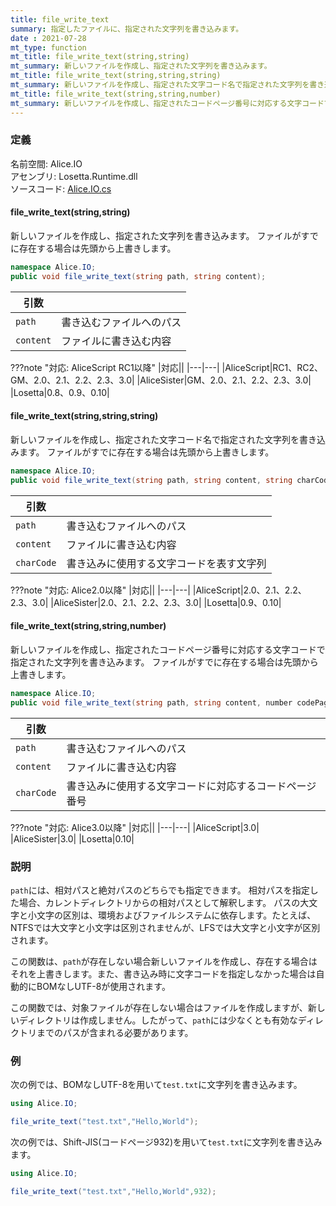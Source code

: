 ```yaml
---
title: file_write_text
summary: 指定したファイルに、指定された文字列を書き込みます。
date : 2021-07-28
mt_type: function
mt_title: file_write_text(string,string)
mt_summary: 新しいファイルを作成し、指定された文字列を書き込みます。
mt_title: file_write_text(string,string,string)
mt_summary: 新しいファイルを作成し、指定された文字コード名で指定された文字列を書き込みます。
mt_title: file_write_text(string,string,number)
mt_summary: 新しいファイルを作成し、指定されたコードページ番号に対応する文字コードで指定された文字列を書き込みます。
---
```


### 定義
名前空間: Alice.IO<br/>
アセンブリ: Losetta.Runtime.dll<br/>
ソースコード: [Alice.IO.cs](https://github.com/WSOFT-Project/Losetta/blob/master/Losetta.Runtime/Alice.IO.cs)

#### file_write_text(string,string)

新しいファイルを作成し、指定された文字列を書き込みます。
ファイルがすでに存在する場合は先頭から上書きします。

```cs title="AliceScript"
namespace Alice.IO;
public void file_write_text(string path, string content);
```

|引数| |
|-|-|
|`path`|書き込むファイルへのパス|
|`content`|ファイルに書き込む内容|

???note "対応: AliceScript RC1以降"
    |対応||
    |---|---|
    |AliceScript|RC1、RC2、GM、2.0、2.1、2.2、2.3、3.0|
    |AliceSister|GM、2.0、2.1、2.2、2.3、3.0|
    |Losetta|0.8、0.9、0.10|

#### file_write_text(string,string,string)

新しいファイルを作成し、指定された文字コード名で指定された文字列を書き込みます。
ファイルがすでに存在する場合は先頭から上書きします。

```cs title="AliceScript"
namespace Alice.IO;
public void file_write_text(string path, string content, string charCode);
```

|引数| |
|-|-|
|`path`|書き込むファイルへのパス|
|`content`|ファイルに書き込む内容|
|`charCode`|書き込みに使用する文字コードを表す文字列|

???note "対応: Alice2.0以降"
    |対応||
    |---|---|
    |AliceScript|2.0、2.1、2.2、2.3、3.0|
    |AliceSister|2.0、2.1、2.2、2.3、3.0|
    |Losetta|0.9、0.10|

#### file_write_text(string,string,number)

新しいファイルを作成し、指定されたコードページ番号に対応する文字コードで指定された文字列を書き込みます。
ファイルがすでに存在する場合は先頭から上書きします。

```cs title="AliceScript"
namespace Alice.IO;
public void file_write_text(string path, string content, number codePage);
```

|引数| |
|-|-|
|`path`|書き込むファイルへのパス|
|`content`|ファイルに書き込む内容|
|`charCode`|書き込みに使用する文字コードに対応するコードページ番号|

???note "対応: Alice3.0以降"
    |対応||
    |---|---|
    |AliceScript|3.0|
    |AliceSister|3.0|
    |Losetta|0.10|

### 説明

`path`には、相対パスと絶対パスのどちらでも指定できます。
相対パスを指定した場合、カレントディレクトリからの相対パスとして解釈します。
パスの大文字と小文字の区別は、環境およびファイルシステムに依存します。たとえば、NTFSでは大文字と小文字は区別されませんが、LFSでは大文字と小文字が区別されます。

この関数は、`path`が存在しない場合新しいファイルを作成し、存在する場合はそれを上書きします。また、書き込み時に文字コードを指定しなかった場合は自動的にBOMなしUTF-8が使用されます。

この関数では、対象ファイルが存在しない場合はファイルを作成しますが、新しいディレクトリは作成しません。したがって、`path`には少なくとも有効なディレクトリまでのパスが含まれる必要があります。
### 例
次の例では、BOMなしUTF-8を用いて`test.txt`に文字列を書き込みます。

```cs title="AliceScript"
using Alice.IO;

file_write_text("test.txt","Hello,World");
```

次の例では、Shift-JIS(コードページ932)を用いて`test.txt`に文字列を書き込みます。

```cs title="AliceScript"
using Alice.IO;

file_write_text("test.txt","Hello,World",932);
```